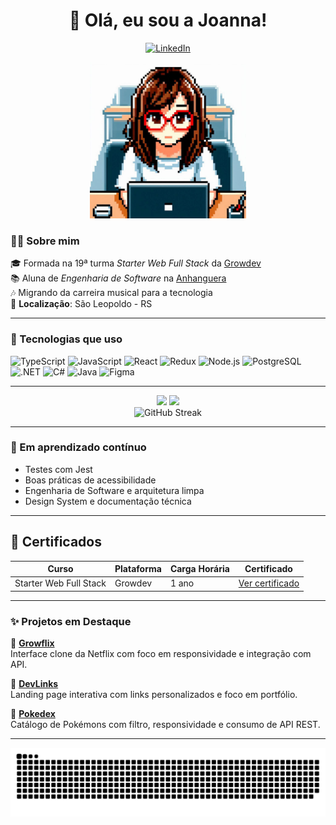<h1 align="center">👋 Olá, eu sou a Joanna!</h1>

<p align="center">
  <a href="https://www.linkedin.com/in/joannabraccini/">
    <img src="https://img.shields.io/badge/LinkedIn-Connect-blue?style=flat-square&logo=linkedin" alt="LinkedIn">
  </a>
</p>

<p align="center">
  <img src="https://github.com/JoannaBraccini/prompts-for-podcast-generate-by-ia/blob/main/src/devpixel.png" alt="Joanna dev pixel art" width="250" />
</p>

### 👩‍💻 Sobre mim

🎓 Formada na 19ª turma *Starter Web Full Stack* da [Growdev](https://www.growdev.com.br/)  
📚 Aluna de *Engenharia de Software* na [Anhanguera](https://www.anhanguera.com/)  
🎶 Migrando da carreira musical para a tecnologia  
📍 **Localização**: São Leopoldo - RS

---

### 💼 Tecnologias que uso

![TypeScript](https://img.shields.io/badge/-TypeScript-3178C6?style=flat&logo=typescript&logoColor=white)
![JavaScript](https://img.shields.io/badge/-JavaScript-F7DF1E?style=flat&logo=javascript&logoColor=black)
![React](https://img.shields.io/badge/-React-61DAFB?style=flat&logo=react&logoColor=black)
![Redux](https://img.shields.io/badge/-Redux-764ABC?style=flat&logo=redux&logoColor=white)
![Node.js](https://img.shields.io/badge/-Node.js-339933?style=flat&logo=node.js&logoColor=white)
![PostgreSQL](https://img.shields.io/badge/-PostgreSQL-336791?style=flat&logo=postgresql&logoColor=white)
![.NET](https://img.shields.io/badge/-.NET-512BD4?style=flat&logo=dotnet&logoColor=white)
![C#](https://img.shields.io/badge/-CSharp-239120?style=flat&logo=c-sharp&logoColor=white)
![Java](https://img.shields.io/badge/-Java-007396?style=flat&logo=java&logoColor=white)
![Figma](https://img.shields.io/badge/-Figma-F24E1E?style=flat&logo=figma&logoColor=white)

---

<div align="center">
  <img height="160em" src="https://github-readme-stats.vercel.app/api?username=JoannaBraccini&show_icons=true&theme=transparent&border_color=30A3DC&title_color=E94D5F&text_color=FFF"/>
  <img height="160em" src="https://github-readme-stats.vercel.app/api/top-langs/?username=JoannaBraccini&layout=compact&theme=transparent&border_color=30A3DC&title_color=E94D5F&text_color=FFF"/>
  <br/>
  <img src="https://streak-stats.demolab.com/?user=JoannaBraccini&theme=bear&background=000&border=30A3DC&dates=FFF" alt="GitHub Streak" />
</div>

---

### 🧠 Em aprendizado contínuo

- Testes com Jest
- Boas práticas de acessibilidade  
- Engenharia de Software e arquitetura limpa  
- Design System e documentação técnica

---

## 📜 Certificados

| Curso                                                         | Plataforma             | Carga Horária | Certificado |
|---------------------------------------------------------------|------------------------|---------------|-------------|
| Starter Web Full Stack                                        | Growdev                | 1 ano         | [Ver certificado](https://drive.google.com/file/d/1nBggflZCiIAbkRBIHAbql-PA-37QLjZ9/view?usp=sharing) |


---

### ✨ Projetos em Destaque

🔹 [**Growflix**](https://github.com/JoannaBraccini/Growflix)  
Interface clone da Netflix com foco em responsividade e integração com API.

🔹 [**DevLinks**](https://github.com/JoannaBraccini/ProjetoDiscover-Rocketseat_DevLinks)  
Landing page interativa com links personalizados e foco em portfólio.

🔹 [**Pokedex**](https://github.com/JoannaBraccini/Pokedex-FrontEnd)  
Catálogo de Pokémons com filtro, responsividade e consumo de API REST.

---

<p align="center">
  <picture>
    <source media="(prefers-color-scheme: dark)" srcset="https://raw.githubusercontent.com/platane/snk/output/github-contribution-grid-snake-dark.svg" />
    <source media="(prefers-color-scheme: light)" srcset="https://raw.githubusercontent.com/platane/snk/output/github-contribution-grid-snake.svg" />
    <img alt="github contribution grid snake animation" src="https://raw.githubusercontent.com/platane/snk/output/github-contribution-grid-snake.svg" />
  </picture>
</p>
